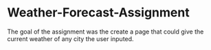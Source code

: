 # Weather-Forecast-Assignment
The goal of the assignment was the create a page that could give the current weather of any city the user inputed.

